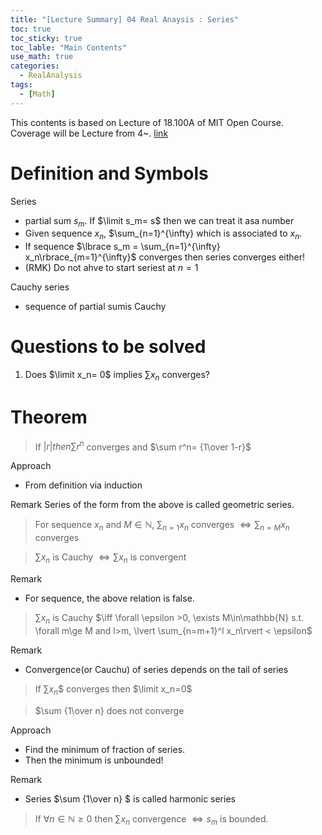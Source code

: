 ```yaml
---
title: "[Lecture Summary] 04 Real Anaysis : Series"
toc: true
toc_sticky: true
toc_lable: "Main Contents"
use_math: true
categories:
  - RealAnalysis
tags:
  - [Math]
---
```


This contents is based on Lecture of 18.100A of MIT Open Course. Coverage will be Lecture from 4~. [link](https://ocw.mit.edu/courses/18-100a-real-analysis-fall-2020/video_galleries/video-lectures/)


# Definition and Symbols

Series
- partial sum $s_m$. If $\limit s_m= s$ then we can treat it asa number
- Given sequence $x_n$, $\sum_{n=1}^{\infty} which is associated to $x_n$.
- If sequence $\lbrace s_m = \sum_{n=1}^{\infty} x_n\rbrace_{m=1}^{\infty}$ converges then series converges either!
- (RMK) Do not ahve to start seriest at $n=1$

Cauchy series
- sequence of partial sumis Cauchy


# Questions to be solved

1. Does $\limit x_n= 0$ implies $\sum x_n$ converges?


# Theorem

> If $\lvert r\rvert then \sum r^n$ converges and $\sum r^n= {1\over 1-r}$

Approach
- From definition via induction

Remark
Series of the form from the above is called geometric series.

> For sequence $x_n$ and $M\in\mathbb{N}$, $\sum_{n=1} x_n$ converges $\iff \sum_{n=M} x_n$ converges

> $\sum x_n$ is Cauchy $\iff \sum x_n$ is convergent

Remark
- For sequence, the above relation is false.

> $\sum x_n$ is Cauchy $\iff \forall \epsilon >0, \exists M\in\mathbb{N} s.t. \forall m\ge M and l>m, \lvert \sum_{n=m+1}^l x_n\rvert < \epsilon$

Remark
- Convergence(or Cauchu) of series depends on the tail of series

> If $\sum x_n$$ converges then $\limit x_n=0$ 


> $\sum {1\over n} does not converge

Approach
- Find the minimum of fraction of series.
- Then the minimum is unbounded!

Remark
- Series $\sum {1\over n} $ is called harmonic series

> If $\forall n\in\mathbb{N}\ge 0$ then $\sum x_n$ convergence $\iff s_m$ is bounded.









